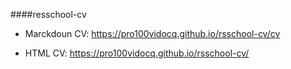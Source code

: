 ####resschool-cv

- Marckdoun CV: https://pro100vidocq.github.io/rsschool-cv/cv

- HTML CV: https://pro100vidocq.github.io/rsschool-cv/
